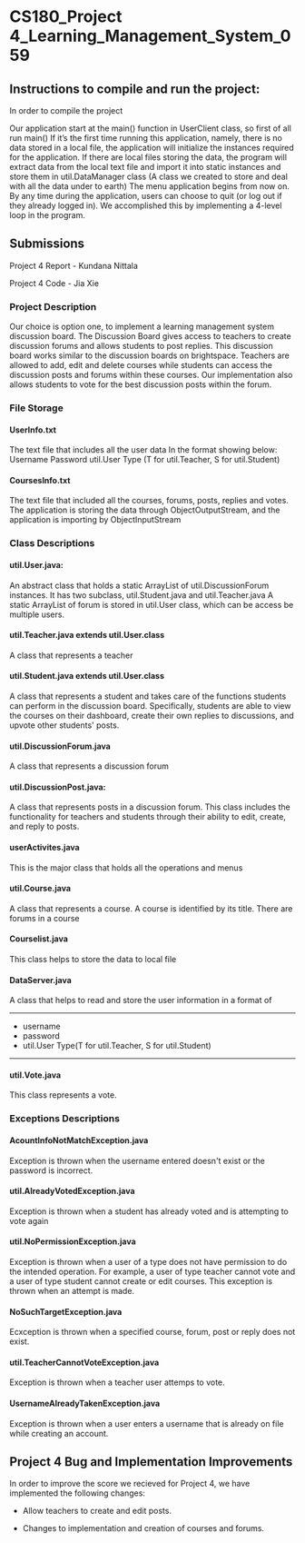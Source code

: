 # CS180_Project 4_Learning_Management_System_059

## Instructions to compile and run the project:

In order to compile the project

Our application start at the main() function in UserClient class, so first of all run main()
If it’s the first time running this application, namely, there is no data stored in a local file, the application will initialize the instances required for the application. If there are local files storing the data, the program will extract data from the local text file and import it into static instances and store them in util.DataManager class (A class we created to store and deal with all the data under to earth)
The menu application begins from now on. By any time during the application, users can choose to quit (or log out if they already logged in). We accomplished this by implementing a 4-level loop in the program.


## Submissions

Project 4 Report - Kundana Nittala

Project 4 Code - Jia Xie

### Project Description
Our choice is option one, to implement a learning management system discussion board. The Discussion Board gives access to teachers to create discussion forums and allows students to post replies. This discussion board works similar to the discussion boards on brightspace. Teachers are allowed to add, edit and delete courses while students can access the discussion posts and forums within these courses. Our implementation also allows students to vote for the best discussion posts within the forum.

### File Storage

#### UserInfo.txt
The text file that includes all the user data
In the format showing below:
Username
Password
util.User Type (T for util.Teacher, S for util.Student)


#### CoursesInfo.txt
The text file that included all the courses, forums, posts, replies and votes.
The application is storing the data through ObjectOutputStream, and the application is importing by ObjectInputStream


### Class Descriptions

#### util.User.java:
An abstract class that holds a static ArrayList of util.DiscussionForum instances.
It has two subclass, util.Student.java and util.Teacher.java
A static ArrayList of forum is stored in util.User class, which can be access be multiple users.
#### util.Teacher.java extends util.User.class
A class that represents a teacher

#### util.Student.java extends util.User.class
A class that represents a student and takes care of the functions students can perform in the discussion board. Specifically, students are able to view the courses on their dashboard, create their own replies to discussions, and upvote other students' posts.

#### util.DiscussionForum.java
A class that represents a discussion forum

#### util.DiscussionPost.java:
A class that represents posts in a discussion forum. This class includes the functionality for teachers and students through their ability to edit, create, and reply to posts.

#### userActivites.java
This is the major class that holds all the operations and menus

#### util.Course.java
A class that represents a course. A course is identified by its title. There are forums in a course

#### Courselist.java
This class helps to store the data to local file

#### DataServer.java
A class that helps to read and store the user information in a format of
 * ************************************
 * username
 * password
 * util.User Type(T for util.Teacher, S for util.Student)
 * ************************************

#### util.Vote.java
This class represents a vote.

### Exceptions Descriptions

#### AcountInfoNotMatchException.java
Exception is thrown when the username entered doesn't exist or the password is incorrect.

#### util.AlreadyVotedException.java
Exception is thrown when a student has already voted and is attempting to vote again

#### util.NoPermissionException.java
Exception is thrown when a user of a type does not have permission to do the intended operation. For example, a user of type teacher cannot vote and a user of type student cannot create or edit courses. This exception is thrown when an attempt is made.

#### NoSuchTargetException.java
Ecxception is thrown when a specified course, forum, post or reply does not exist.

#### util.TeacherCannotVoteException.java
Exception is thrown when a teacher user attemps to vote.

#### UsernameAlreadyTakenException.java
Exception is thrown when a user enters a username that is already on file while creating an account.

## Project 4 Bug and Implementation Improvements
In order to improve the score we recieved for Project 4, we have implemented the following changes:

- Allow teachers to create and edit posts.

- Changes to implementation and creation of courses and forums.



